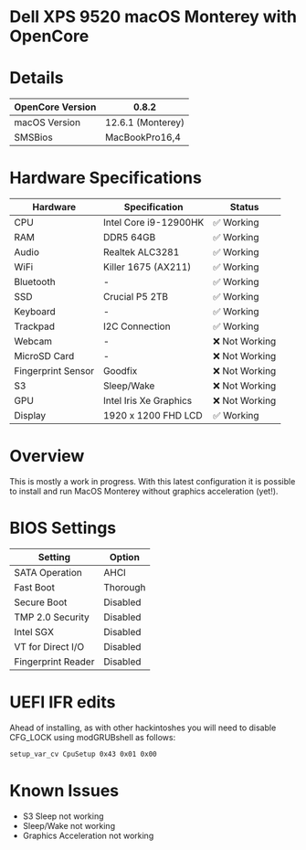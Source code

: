 # Dell XPS 9520 macOS Monterey with OpenCore

# Details

| OpenCore Version | 0.8.2 |
| --- | --- |
| macOS Version | 12.6.1 (Monterey) |
| SMSBios | MacBookPro16,4 |

# Hardware Specifications

| Hardware | Specification | Status |
| --- | --- | --- |
| CPU | Intel Core i9-12900HK | ✅ Working |
| RAM | DDR5 64GB | ✅ Working |
| Audio | Realtek ALC3281 | ✅ Working |
| WiFi | Killer 1675 (AX211) | ✅ Working |
| Bluetooth | - | ✅ Working |
| SSD | Crucial P5 2TB | ✅ Working |
| Keyboard | - | ✅ Working |
| Trackpad | I2C Connection | ✅ Working |
| Webcam | - | ❌ Not Working |
| MicroSD Card | - |  ❌ Not Working |
| Fingerprint Sensor | Goodfix | ❌ Not Working |
| S3 | Sleep/Wake | ❌ Not Working |
| GPU | Intel Iris Xe Graphics | ❌ Not Working |
| Display | 1920 x 1200 FHD LCD | ✅ Working |

# Overview

This is mostly a work in progress. With this latest configuration it is 
possible to install and run MacOS Monterey without graphics acceleration 
(yet!).

# BIOS Settings

| Setting | Option |
| --- | --- |
| SATA Operation | AHCI |
| Fast Boot | Thorough |
| Secure Boot | Disabled |
| TMP 2.0 Security | Disabled |
| Intel SGX | Disabled |
| VT for Direct I/O | Disabled |
| Fingerprint Reader | Disabled |

# UEFI IFR edits
Ahead of installing, as with other hackintoshes you will need to disable 
CFG_LOCK using modGRUBshell as follows:

```bash
setup_var_cv CpuSetup 0x43 0x01 0x00
```

# Known Issues

- S3 Sleep not working
- Sleep/Wake not working
- Graphics Acceleration not working

